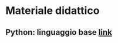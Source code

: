 # Materiale didattico

## Python: linguaggio base [link](aimagelab.ing.unimo.it/files/ifoa/T3-python_intro.pdf)
